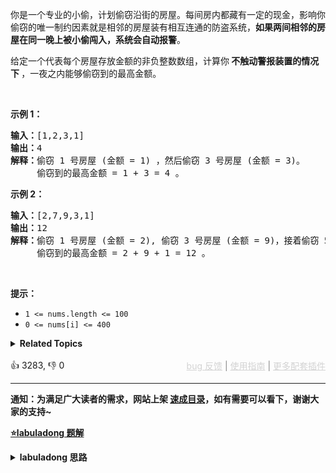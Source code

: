 <p>你是一个专业的小偷，计划偷窃沿街的房屋。每间房内都藏有一定的现金，影响你偷窃的唯一制约因素就是相邻的房屋装有相互连通的防盗系统，<strong>如果两间相邻的房屋在同一晚上被小偷闯入，系统会自动报警</strong>。</p>

<p>给定一个代表每个房屋存放金额的非负整数数组，计算你<strong> 不触动警报装置的情况下 </strong>，一夜之内能够偷窃到的最高金额。</p>

<p>&nbsp;</p>

<p><strong>示例 1：</strong></p>

<pre>
<strong>输入：</strong>[1,2,3,1]
<strong>输出：</strong>4
<strong>解释：</strong>偷窃 1 号房屋 (金额 = 1) ，然后偷窃 3 号房屋 (金额 = 3)。
&nbsp;    偷窃到的最高金额 = 1 + 3 = 4 。</pre>

<p><strong>示例 2：</strong></p>

<pre>
<strong>输入：</strong>[2,7,9,3,1]
<strong>输出：</strong>12
<strong>解释：</strong>偷窃 1 号房屋 (金额 = 2), 偷窃 3 号房屋 (金额 = 9)，接着偷窃 5 号房屋 (金额 = 1)。
&nbsp;    偷窃到的最高金额 = 2 + 9 + 1 = 12 。
</pre>

<p>&nbsp;</p>

<p><strong>提示：</strong></p>

<ul> 
 <li><code>1 &lt;= nums.length &lt;= 100</code></li> 
 <li><code>0 &lt;= nums[i] &lt;= 400</code></li> 
</ul>

<details><summary><strong>Related Topics</strong></summary>数组 | 动态规划</details><br>

<div>👍 3283, 👎 0<span style='float: right;'><span style='color: gray;'><a href='https://github.com/labuladong/fucking-algorithm/issues' target='_blank' style='color: lightgray;text-decoration: underline;'>bug 反馈</a> | <a href='https://labuladong.online/algo/fname.html?fname=jb插件简介' target='_blank' style='color: lightgray;text-decoration: underline;'>使用指南</a> | <a href='https://labuladong.online/algo/' target='_blank' style='color: lightgray;text-decoration: underline;'>更多配套插件</a></span></span></div>

<div id="labuladong"><hr>

**通知：为满足广大读者的需求，网站上架 [速成目录](https://labuladong.online/algo/intro/quick-learning-plan/)，如有需要可以看下，谢谢大家的支持~**



<p><strong><a href="https://labuladong.online/algo/dynamic-programming/house-robber/" target="_blank">⭐️labuladong 题解</a></strong></p>
<details><summary><strong>labuladong 思路</strong></summary>


<div id="labuladong_solution_zh">

## 基本思路

假想你就是这个强盗，从左到右走过这一排房子，在每间房子前都有两种**选择**：抢或者不抢。

当你走过了最后一间房子后，你就没得抢了，能抢到的钱显然是 0（**base case**）。

以上已经明确了「状态」和「选择」：**你面前房子的索引就是状态，抢和不抢就是选择**。

![](https://labuladong.online/algo/images/robber/1.jpg)

状态转移方程：

```java
int res = Math.max(
    // 不抢，去下家
    dp(nums, start + 1),
    // 抢，去下下家
    nums[start] + dp(nums, start + 2)
);
```

打家劫舍系列问题还可以进一步优化，见文章详解，这里只给出最通用的框架性解法。

**详细题解**：
  - [一个方法团灭 LeetCode 打家劫舍问题](https://labuladong.online/algo/dynamic-programming/house-robber/)

</div>





<div id="solution">

## 解法代码



<div class="tab-panel"><div class="tab-nav">
<button data-tab-item="cpp" class="tab-nav-button btn " data-tab-group="default" onclick="switchTab(this)">cpp🤖</button>

<button data-tab-item="python" class="tab-nav-button btn " data-tab-group="default" onclick="switchTab(this)">python🤖</button>

<button data-tab-item="java" class="tab-nav-button btn active" data-tab-group="default" onclick="switchTab(this)">java🟢</button>

<button data-tab-item="go" class="tab-nav-button btn " data-tab-group="default" onclick="switchTab(this)">go🤖</button>

<button data-tab-item="javascript" class="tab-nav-button btn " data-tab-group="default" onclick="switchTab(this)">javascript🤖</button>
</div><div class="tab-content">
<div data-tab-item="cpp" class="tab-item " data-tab-group="default"><div class="highlight">

```cpp
// 注意：cpp 代码由 chatGPT🤖 根据我的 java 代码翻译。
// 本代码的正确性已通过力扣验证，如有疑问，可以对照 java 代码查看。

#include <vector>
#include <algorithm>

class Solution {
public:
    // 备忘录
    std::vector<int> memo;

    // 主函数
    int rob(std::vector<int>& nums) {
        // 初始化备忘录
        memo = std::vector<int>(nums.size(), -1);
        // 强盗从第 0 间房子开始抢劫
        return dp(nums, 0);
    }

private:
    // 返回 dp[start..] 能抢到的最大值
    int dp(std::vector<int>& nums, int start) {
        if (start >= nums.size()) {
            return 0;
        }
        // 避免重复计算
        if (memo[start] != -1) return memo[start];

        int res = std::max(dp(nums, start + 1),
                           nums[start] + dp(nums, start + 2));
        // 记入备忘录
        memo[start] = res;
        return res;
    }
};
```

</div></div>

<div data-tab-item="python" class="tab-item " data-tab-group="default"><div class="highlight">

```python
# 注意：python 代码由 chatGPT🤖 根据我的 java 代码翻译。
# 本代码的正确性已通过力扣验证，如有疑问，可以对照 java 代码查看。

class Solution:
    # 备忘录
    def __init__(self):
        self.memo = []

    # 主函数
    def rob(self, nums: List[int]) -> int:
        # 初始化备忘录
        self.memo = [-1] * len(nums)
        # 强盗从第 0 间房子开始抢劫
        return self.dp(nums, 0)

    # 返回 dp[start..] 能抢到的最大值
    def dp(self, nums: List[int], start: int) -> int:
        if start >= len(nums):
            return 0
        # 避免重复计算
        if self.memo[start] != -1:
            return self.memo[start]

        res = max(self.dp(nums, start + 1),
                  nums[start] + self.dp(nums, start + 2))
        # 记入备忘录
        self.memo[start] = res
        return res
```

</div></div>

<div data-tab-item="java" class="tab-item active" data-tab-group="default"><div class="highlight">

```java
class Solution {
    // 备忘录
    private int[] memo;

    // 主函数
    public int rob(int[] nums) {
        // 初始化备忘录
        memo = new int[nums.length];
        Arrays.fill(memo, -1);
        // 强盗从第 0 间房子开始抢劫
        return dp(nums, 0);
    }

    // 返回 dp[start..] 能抢到的最大值
    private int dp(int[] nums, int start) {
        if (start >= nums.length) {
            return 0;
        }
        // 避免重复计算
        if (memo[start] != -1) return memo[start];

        int res = Math.max(dp(nums, start + 1),
                nums[start] + dp(nums, start + 2));
        // 记入备忘录
        memo[start] = res;
        return res;
    }
}
```

</div></div>

<div data-tab-item="go" class="tab-item " data-tab-group="default"><div class="highlight">

```go
// 注意：go 代码由 chatGPT🤖 根据我的 java 代码翻译。
// 本代码的正确性已通过力扣验证，如有疑问，可以对照 java 代码查看。

import "math"

// 主函数
func rob(nums []int) int {
    // 备忘录
    memo := make([]int, len(nums))
    // 初始化备忘录
    for i := range memo {
        memo[i] = -1
    }
    // 强盗从第 0 间房子开始抢劫
    return dp(nums, 0, memo)
}

// 返回 dp[start..] 能抢到的最大值
func dp(nums []int, start int, memo []int) int {
    if start >= len(nums) {
        return 0
    }
    // 避免重复计算
    if memo[start] != -1 {
        return memo[start]
    }

    res := int(math.Max(float64(dp(nums, start+1, memo)), float64(nums[start]+dp(nums, start+2, memo))))
    // 记入备忘录
    memo[start] = res
    return res
}
```

</div></div>

<div data-tab-item="javascript" class="tab-item " data-tab-group="default"><div class="highlight">

```javascript
// 注意：javascript 代码由 chatGPT🤖 根据我的 java 代码翻译。
// 本代码的正确性已通过力扣验证，如有疑问，可以对照 java 代码查看。

var rob = function(nums) {
    // 备忘录
    let memo = new Array(nums.length).fill(-1);

    // 主函数
    // 初始化备忘录
    // 强盗从第 0 间房子开始抢劫
    return dp(nums, 0);

    // 返回 dp[start..] 能抢到的最大值
    // @visualize status(nums.slice(start))
    function dp(nums, start) {
        if (start >= nums.length) {
            return 0;
        }
        // 避免重复计算
        if (memo[start] !== -1) return memo[start];

        let res = Math.max(dp(nums, start + 1),
            nums[start] + dp(nums, start + 2));
        // 记入备忘录
        memo[start] = res;
        return res;
    }
};
```

</div></div>
</div></div>

<hr /><details open hint-container details><summary style="font-size: medium"><strong>👾👾 算法可视化 👾👾</strong></summary><div id="data_house-robber"  category="leetcode" ></div><div class="resizable aspect-ratio-container" style="height: 100%;">
<div id="iframe_house-robber"></div></div>
</details><hr /><br />

</div>
</details>
</div>


